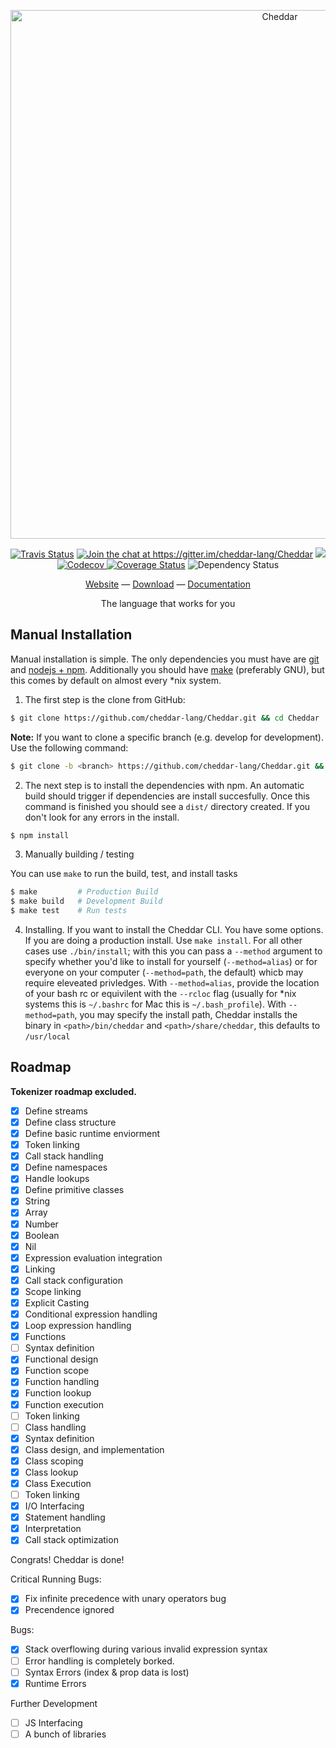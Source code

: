 <p align="center">
  <a href="https://github.com/vihanb/Cheddar">
    <img src="https://raw.githubusercontent.com/vihanb/Cheddar/master/misc/logo_wide.png" alt="Cheddar" width="846">
  </a>
</p>

<p align="center">
  <a href="https://travis-ci.org/cheddar-lang/Cheddar"><img alt="Travis Status" src="https://travis-ci.org/cheddar-lang/Cheddar.svg?branch=master"></a>
  <a href="https://gitter.im/cheddar-lang/Cheddar?utm_source=badge&utm_medium=badge&utm_campaign=pr-badge&utm_content=badge"><img alt="Join the chat at https://gitter.im/cheddar-lang/Cheddar" src="https://badges.gitter.im/cheddar-lang/Cheddar.svg"></a>
  <a href="https://codeclimate.com/github/cheddar-lang/Cheddar"><img src="https://codeclimate.com/github/cheddar-lang/Cheddar/badges/gpa.svg" /></a>
  <a href="https://codecov.io/gh/cheddar-lang/Cheddar">
    <img src="https://codecov.io/gh/cheddar-lang/Cheddar/branch/master/graph/badge.svg" alt="Codecov" />
  </a>
  <a href='https://coveralls.io/github/cheddar-lang/Cheddar?branch=tests'><img src='https://coveralls.io/repos/github/cheddar-lang/Cheddar/badge.svg?branch=tests' alt='Coverage Status' /></a>
  <img src='https://david-dm.org/cheddar-lang/Cheddar.svg' alt='Dependency Status' />
</p>

<p align="center">
  <p align="center">
    <a href="http://cheddar.vihan.org/">Website</a> &mdash;
    <a href="http://cheddar.vihan.org/#download">Download</a> &mdash;
    <a href="http://docs.cheddar.vihan.org/">Documentation</a>
  </p>
  <p align="center">
    The language that works for you
  </p>
</p>

## Manual Installation

Manual installation is simple. The only dependencies you must have are [git](https://git-scm.com) and [nodejs + npm](https://nodejs.org/en/). Additionally you should have [make](https://www.gnu.org/software/make/) (preferably GNU), but this comes by default on almost every *nix system.

1. The first step is the clone from GitHub:

```bash
$ git clone https://github.com/cheddar-lang/Cheddar.git && cd Cheddar
```

**Note:** If you want to clone a specific branch (e.g. develop for development). Use the following command:

```bash
$ git clone -b <branch> https://github.com/cheddar-lang/Cheddar.git && cd Cheddar
```

2. The next step is to install the dependencies with npm. An automatic build should trigger if dependencies are install succesfully. Once this command is finished you should see a `dist/` directory created. If you don't look for any errors in the install.

```bash
$ npm install
```

3. Manually building / testing

You can use `make` to run the build, test, and install tasks
```bash
$ make         # Production Build
$ make build   # Development Build
$ make test    # Run tests
```

 4. Installing. If you want to install the Cheddar CLI. You have some options. If you are doing a production install. Use `make install`. For all other cases use `./bin/install`; with this you can pass a `--method` argument to specify whether you'd like to install for yourself (`--method=alias`) or for everyone on your computer (`--method=path`, the default) whicb may require eleveated privledges. With `--method=alias`, provide the location of your bash rc or equivilent with the `--rcloc` flag (usually for *nix systems this is `~/.bashrc` for Mac this is `~/.bash_profile`). With `--method=path`, you may specify the install path, Cheddar installs the binary in `<path>/bin/cheddar` and `<path>/share/cheddar`, this defaults to `/usr/local`

## Roadmap

**Tokenizer roadmap excluded.**

 - [x] Define streams
 - [x] Define class structure
 - [x] Define basic runtime enviorment
 - [x] Token linking
 - [x] Call stack handling
 - [x] Define namespaces
 - [x] Handle lookups
 - [x] Define primitive classes
  - [x] String
  - [x] Array
  - [x] Number
  - [x] Boolean
  - [x] Nil
 - [x] Expression evaluation integration
  - [x] Linking
  - [x] Call stack configuration
  - [x] Scope linking
  - [x] Explicit Casting
 - [x] Conditional expression handling
 - [x] Loop expression handling
 - [x] Functions
  - [ ] Syntax definition
  - [x] Functional design
  - [x] Function scope
  - [x] Function handling
  - [x] Function lookup
  - [x] Function execution
  - [ ] Token linking
 - [ ] Class handling
  - [x] Syntax definition
  - [x] Class design, and implementation
  - [x] Class scoping
  - [x] Class lookup
  - [x] Class Execution
  - [ ] Token linking
 - [x] I/O Interfacing
 - [x] Statement handling
 - [x] Interpretation
 - [x] Call stack optimization
 
Congrats! Cheddar is done!

Critical Running Bugs:

 - [x] Fix infinite precedence with unary operators bug
 - [x] Precendence ignored

Bugs:

 - [x] Stack overflowing during various invalid expression syntax
 - [ ] Error handling is completely borked.
  - [ ] Syntax Errors (index & prop data is lost)
  - [x] Runtime Errors

Further Development

 - [ ] JS Interfacing
 - [ ] A bunch of libraries
